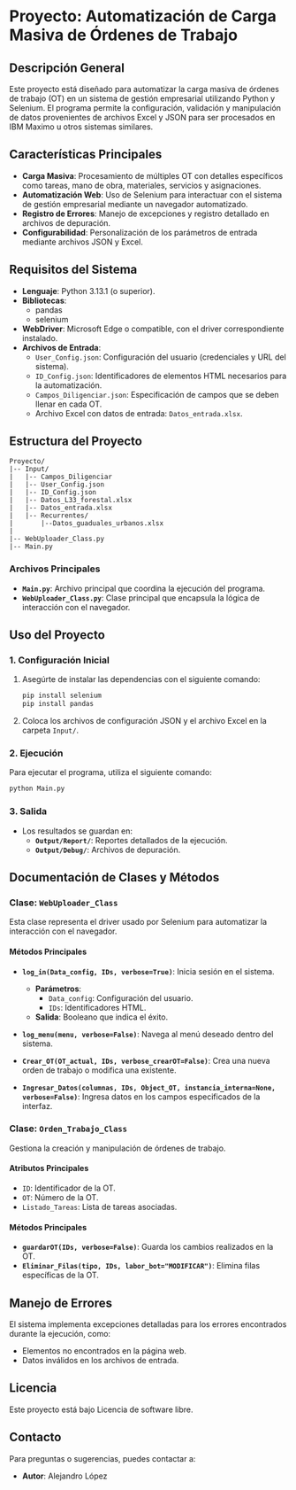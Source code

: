 # Proyecto: Automatización de Carga Masiva de Órdenes de Trabajo

## Descripción General
Este proyecto está diseñado para automatizar la carga masiva de órdenes de trabajo (OT) en un sistema de gestión empresarial utilizando Python y Selenium. El programa permite la configuración, validación y manipulación de datos provenientes de archivos Excel y JSON para ser procesados en IBM Maximo u otros sistemas similares.

## Características Principales
- **Carga Masiva**: Procesamiento de múltiples OT con detalles específicos como tareas, mano de obra, materiales, servicios y asignaciones.
- **Automatización Web**: Uso de Selenium para interactuar con el sistema de gestión empresarial mediante un navegador automatizado.
- **Registro de Errores**: Manejo de excepciones y registro detallado en archivos de depuración.
- **Configurabilidad**: Personalización de los parámetros de entrada mediante archivos JSON y Excel.

## Requisitos del Sistema
- **Lenguaje**: Python 3.13.1 (o superior).
- **Bibliotecas**:
  - pandas
  - selenium
- **WebDriver**: Microsoft Edge o compatible, con el driver correspondiente instalado.
- **Archivos de Entrada**:
  - `User_Config.json`: Configuración del usuario (credenciales y URL del sistema).
  - `ID_Config.json`: Identificadores de elementos HTML necesarios para la automatización.
  - `Campos_Diligenciar.json`: Especificación de campos que se deben llenar en cada OT.
  - Archivo Excel con datos de entrada: `Datos_entrada.xlsx`.

## Estructura del Proyecto
```plaintext
Proyecto/
|-- Input/
|   |-- Campos_Diligenciar
|   |-- User_Config.json
|   |-- ID_Config.json
|   |-- Datos_L33_forestal.xlsx
|   |-- Datos_entrada.xlsx
|   |-- Recurrentes/
|       |--Datos_guaduales_urbanos.xlsx
|
|-- WebUploader_Class.py
|-- Main.py
```

### Archivos Principales
- **`Main.py`**: Archivo principal que coordina la ejecución del programa.
- **`WebUploader_Class.py`**: Clase principal que encapsula la lógica de interacción con el navegador.

## Uso del Proyecto

### 1. Configuración Inicial
1. Asegúrte de instalar las dependencias con el siguiente comando:
   ```bash
   pip install selenium
   pip install pandas
   ```
2. Coloca los archivos de configuración JSON y el archivo Excel en la carpeta `Input/`.

### 2. Ejecución
Para ejecutar el programa, utiliza el siguiente comando:
```bash
python Main.py
```

### 3. Salida
- Los resultados se guardan en:
  - **`Output/Report/`**: Reportes detallados de la ejecución.
  - **`Output/Debug/`**: Archivos de depuración.

## Documentación de Clases y Métodos
### Clase: `WebUploader_Class`
Esta clase representa el driver usado por Selenium para automatizar la interacción con el navegador.

#### Métodos Principales
- **`log_in(Data_config, IDs, verbose=True)`**:
  Inicia sesión en el sistema.
  - **Parámetros**:
    - `Data_config`: Configuración del usuario.
    - `IDs`: Identificadores HTML.
  - **Salida**: Booleano que indica el éxito.

- **`log_menu(menu, verbose=False)`**:
  Navega al menú deseado dentro del sistema.

- **`Crear_OT(OT_actual, IDs, verbose_crearOT=False)`**:
  Crea una nueva orden de trabajo o modifica una existente.

- **`Ingresar_Datos(columnas, IDs, Object_OT, instancia_interna=None, verbose=False)`**:
  Ingresa datos en los campos especificados de la interfaz.

### Clase: `Orden_Trabajo_Class`
Gestiona la creación y manipulación de órdenes de trabajo.

#### Atributos Principales
- `ID`: Identificador de la OT.
- `OT`: Número de la OT.
- `Listado_Tareas`: Lista de tareas asociadas.

#### Métodos Principales
- **`guardarOT(IDs, verbose=False)`**: Guarda los cambios realizados en la OT.
- **`Eliminar_Filas(tipo, IDs, labor_bot="MODIFICAR")`**: Elimina filas específicas de la OT.

## Manejo de Errores
El sistema implementa excepciones detalladas para los errores encontrados durante la ejecución, como:
- Elementos no encontrados en la página web.
- Datos inválidos en los archivos de entrada.

## Licencia
Este proyecto está bajo Licencia de software libre.

## Contacto
Para preguntas o sugerencias, puedes contactar a:
- **Autor**: Alejandro López



